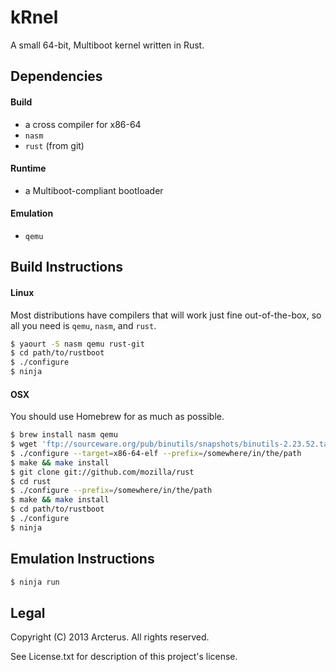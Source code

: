 # kRnel #

A small 64-bit, Multiboot kernel written in Rust.

## Dependencies ##
#### Build ####
* a cross compiler for x86-64
* `nasm`
* `rust` (from git)

#### Runtime ####
* a Multiboot-compliant bootloader

#### Emulation ####
* `qemu`

## Build Instructions ##

#### Linux ####
Most distributions have compilers that will work just fine out-of-the-box, so all you need is `qemu`, `nasm`, and `rust`.

```bash
$ yaourt -S nasm qemu rust-git
$ cd path/to/rustboot
$ ./configure
$ ninja
```

#### OSX ####
You should use Homebrew for as much as possible.

```bash
$ brew install nasm qemu
$ wget 'ftp://sourceware.org/pub/binutils/snapshots/binutils-2.23.52.tar.bz2'
$ ./configure --target=x86-64-elf --prefix=/somewhere/in/the/path
$ make && make install
$ git clone git://github.com/mozilla/rust
$ cd rust
$ ./configure --prefix=/somewhere/in/the/path
$ make && make install
$ cd path/to/rustboot
$ ./configure
$ ninja
```

## Emulation Instructions ##
```bash
$ ninja run
```

## Legal ##
Copyright (C) 2013 Arcterus.
All rights reserved.

See License.txt for description of this project's license.
